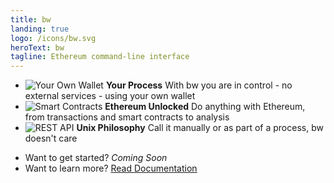 ```yaml
---
title: bw
landing: true
logo: /icons/bw.svg
heroText: bw
tagline: Ethereum command-line interface
---
```


<div class="home-section">
<div class="home-section-inner">

<div class="features">

- ![Your Own Wallet](/icons/wallet.svg) **Your Process** With bw you are in control - no external
    services - using your own wallet
- ![Smart Contracts](/icons/iblockwell.svg) **Ethereum Unlocked** Do anything with Ethereum, from
    transactions and smart contracts to analysis
- ![REST API](/icons/embed-code.svg) **Unix Philosophy** Call it manually or as part of a process,
    bw doesn't care
    
</div>
    
<div class="buttons">

- Want to get started? *Coming Soon*
- Want to learn more? [Read Documentation](./getting-started.md)

</div>

</div></div>

